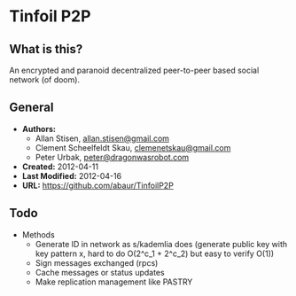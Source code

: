 Tinfoil P2P
===========

## What is this?

An encrypted and paranoid decentralized peer-to-peer based social network (of
doom).

## General

- **Authors:**
  - Allan Stisen, allan.stisen@gmail.com
  - Clement Scheelfeldt Skau, clemenetskau@gmail.com
  - Peter Urbak, peter@dragonwasrobot.com
- **Created:** 2012-04-11
- **Last Modified:** 2012-04-16
- **URL:** https://github.com/abaur/TinfoilP2P

## Todo

- Methods
  	- Generate ID in network as s/kademlia does (generate public key with key pattern x, hard to do O(2^c_1 + 2^c_2) but easy to verify O(1))
  	- Sign messages exchanged (rpcs)
	- Cache messages or status updates
	- Make replication management like PASTRY